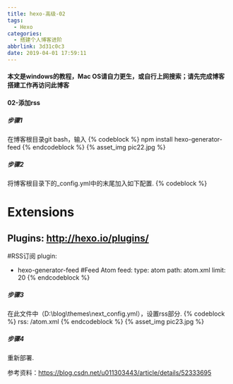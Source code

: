 ```yaml
---
title: hexo-高级-02
tags:
  - Hexo
categories:
  - 搭建个人博客进阶
abbrlink: 3d31c0c3
date: 2019-04-01 17:59:11
---
```

#### 本文是windows的教程，Mac OS请自力更生，或自行上网搜索；请先完成博客搭建工作再访问此博客
#### 02-添加rss
##### 步骤1
在博客根目录git bash，输入
{% codeblock %}
npm install hexo-generator-feed
{% endcodeblock %}
{% asset_img pic22.jpg %}
<!-- more -->
##### 步骤2
将博客根目录下的_config.yml中的末尾加入如下配置.
{% codeblock %}
# Extensions
## Plugins: http://hexo.io/plugins/
#RSS订阅
plugin:
- hexo-generator-feed
#Feed Atom
feed:
type: atom
path: atom.xml
limit: 20
{% endcodeblock %}
##### 步骤3
在此文件中（D:\blog\themes\next\_config.yml），设置rss部分.
{% codeblock %}
rss: /atom.xml
{% endcodeblock %}
{% asset_img pic23.jpg %}
##### 步骤4
重新部署.

参考资料：https://blog.csdn.net/u011303443/article/details/52333695
